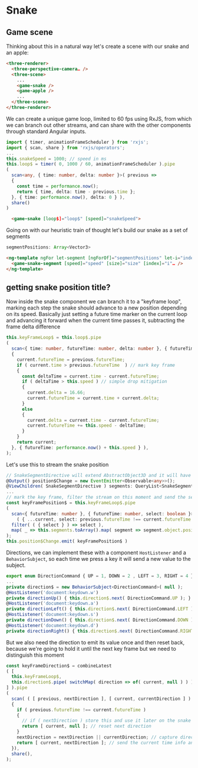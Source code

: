 # Snake

## Game scene

Thinking about this in a natural way let's create a scene with our snake and an apple:

```html
<three-renderer>
  <three-perspective-camera… />
  <three-scene>
    ...
    <game-snake />
    <game-apple />
    ... 
  </three-scene>
</three-renderer>
```

We can create a unique game loop, limited to 60 fps using RxJS, from which we can branch out other streams, and can share with the other components through standard Angular inputs.

```typescript
import { timer, animationFrameScheduler } from 'rxjs';
import { scan, share } from 'rxjs/operators';
...
this.snakeSpeed = 1000; // speed in ms
this.loop$ = timer( 0, 1000 / 60, animationFrameScheduler ).pipe
(
  scan<any, { time: number, delta: number }>( previous =>
  {
    const time = performance.now();
    return { time, delta: time - previous.time };
  }, { time: performance.now(), delta: 0 } ),
  share()
)
```
```html
  <game-snake [loop$]="loop$" [speed]="snakeSpeed">
```

Going on with our heuristic train of thought let's build our snake as a set of segments

```typescript
segmentPositions: Array<Vector3>
```
```html
<ng-template ngFor let-segment [ngForOf]="segmentPositions" let-i="index">
  <game-snake-segment [speed]="speed" [size]="size" [index]="i"… />
</ng-template>

```
## getting snake position title? 

Now inside the snake component we can branch it to a "keyframe loop", marking each step the snake should advance to a new position depending on its speed. Basically just setting a future time marker on the current loop and advancing it forward when the current time passes it, subtracting the frame delta difference

```typescript
this.keyFrameLoop$ = this.loop$.pipe
(
  scan<{ time: number, futureTime: number, delta: number }, { futureTime: number }>( ( previous, current ) =>
  {
    current.futureTime = previous.futureTime;
    if ( current.time > previous.futureTime  ) // mark key frame
    {
      const deltaTime = current.time - current.futureTime;
      if ( deltaTime > this.speed ) // simple drop mitigation
      {
        current.delta = 16.66;
        current.futureTime = current.time + current.delta;
      }
      else
      {
        current.delta = current.time - current.futureTime;
        current.futureTime += this.speed - deltaTime;
      }
    }
    return current;
  }, { futureTime: performance.now() + this.speed } ),
);
```

Let's use this to stream the snake position
```typescript
// SnakeSegmentDirective will extend AbstractObject3D and it will have an object with a position vector
@Output() position$Change = new EventEmitter<Observable<any>>();
@ViewChildren( SnakeSegmentDirective ) segments: QueryList<SnakeSegmentDirective>;
...
// mark the key frame, filter the stream on this moment and send the segment positions
const keyFramePosition$ = this.keyFrameLoop$.pipe
(
  scan<{ futureTime: number }, { futureTime: number, select: boolean }>( ( previous, current ) =>
    ( { ...current, select: previous.futureTime !== current.futureTime } ) ),
  filter( ( { select } ) => select ),
  map( _ => this.segments.toArray().map( segment => segment.object.position.round() ) ),
);
this.position$Change.emit( keyFramePosition$ )
```


Directions, we can implement these with a component `HostListener` and a `BehaviorSubject`, so each time we press a key it will send a new value to the subject.

```typescript
export enum DirectionCommand { UP = 1, DOWN = 2 , LEFT = 3, RIGHT = 4 }
...
private direction$ = new BehaviorSubject<DirectionCommand>( null );
@HostListener('document:keydown.w')
private directionUp() { this.direction$.next( DirectionCommand.UP ); }
@HostListener('document:keydown.a')
private directionLeft() { this.direction$.next( DirectionCommand.LEFT ); }
@HostListener('document:keydown.s')
private directionDown() { this.direction$.next( DirectionCommand.DOWN ); }
@HostListener('document:keydown.d')
private directionRight() { this.direction$.next( DirectionCommand.RIGHT ); }
```
But we also need the direction to emit its value once and then reset back, because we're going to hold it until the next key frame but we need to distinguish this moment

```typescript
const keyFrameDirection$ = combineLatest
( [ 
  this.keyFrameLoop$, 
  this.direction$.pipe( switchMap( direction => of( current, null ) ) ) // emit once and reset to null
] ).pipe
(
  scan( ( [ previous, nextDirection ], [ current, currentDirection ] ) =>
  {
    if ( previous.futureTime !== current.futureTime )
    {
      // if ( nextDirection ) store this and use it later on the snake segments
      return [ current, null ]; // reset next direction
    }
    nextDirection = nextDirection || currentDirection; // capture direction change and propagate to next frames
    return [ current, nextDirection ]; // send the current time info and next direction to the accumulator
  }),
  share(),
);
```

